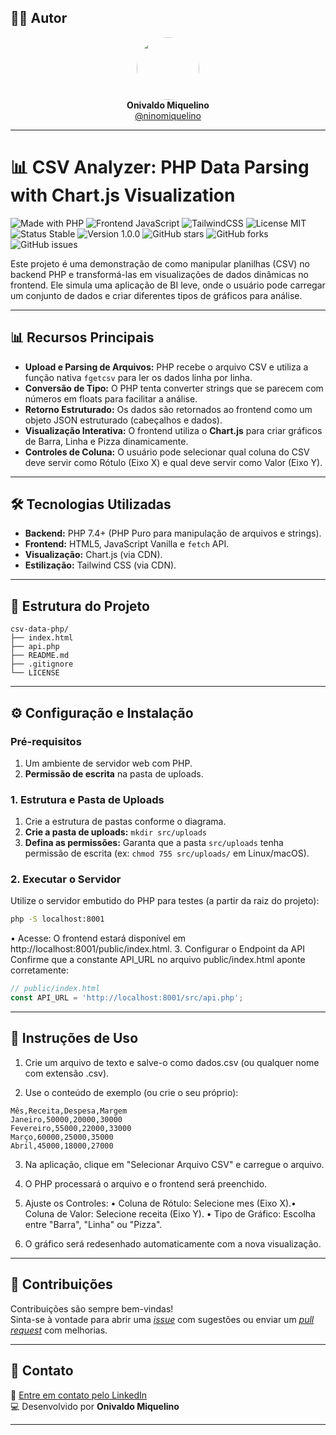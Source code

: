 ## 👨‍💻 Autor

<div align="center">
  <img src="https://avatars.githubusercontent.com/ninomiquelino" width="100" height="100" style="border-radius: 50%">
  <br>
  <strong>Onivaldo Miquelino</strong>
  <br>
  <a href="https://github.com/ninomiquelino">@ninomiquelino</a>
</div>

---

# 📊 CSV Analyzer: PHP Data Parsing with Chart.js Visualization

![Made with PHP](https://img.shields.io/badge/PHP-777BB4?logo=php&logoColor=white)
![Frontend JavaScript](https://img.shields.io/badge/Frontend-JavaScript-F7DF1E?logo=javascript&logoColor=black)
![TailwindCSS](https://img.shields.io/badge/TailwindCSS-38B2AC?logo=tailwindcss&logoColor=white)
![License MIT](https://img.shields.io/badge/License-MIT-green)
![Status Stable](https://img.shields.io/badge/Status-Stable-success)
![Version 1.0.0](https://img.shields.io/badge/Version-1.0.0-blue)
![GitHub stars](https://img.shields.io/github/stars/NinoMiquelino/csv-data-php?style=social)
![GitHub forks](https://img.shields.io/github/forks/NinoMiquelino/csv-data-php?style=social)
![GitHub issues](https://img.shields.io/github/issues/NinoMiquelino/csv-data-php)

Este projeto é uma demonstração de como manipular planilhas (CSV) no backend PHP e transformá-las em visualizações de dados dinâmicas no frontend. Ele simula uma aplicação de BI leve, onde o usuário pode carregar um conjunto de dados e criar diferentes tipos de gráficos para análise.

---

## 📊 Recursos Principais

* **Upload e Parsing de Arquivos:** PHP recebe o arquivo CSV e utiliza a função nativa `fgetcsv` para ler os dados linha por linha.
* **Conversão de Tipo:** O PHP tenta converter strings que se parecem com números em floats para facilitar a análise.
* **Retorno Estruturado:** Os dados são retornados ao frontend como um objeto JSON estruturado (cabeçalhos e dados).
* **Visualização Interativa:** O frontend utiliza o **Chart.js** para criar gráficos de Barra, Linha e Pizza dinamicamente.
* **Controles de Coluna:** O usuário pode selecionar qual coluna do CSV deve servir como Rótulo (Eixo X) e qual deve servir como Valor (Eixo Y).

---

## 🛠️ Tecnologias Utilizadas

* **Backend:** PHP 7.4+ (PHP Puro para manipulação de arquivos e strings).
* **Frontend:** HTML5, JavaScript Vanilla e `fetch` API.
* **Visualização:** Chart.js (via CDN).
* **Estilização:** Tailwind CSS (via CDN).

---

## 🧩 Estrutura do Projeto

```
csv-data-php/
├── index.html
├── api.php
├── README.md
├── .gitignore
└── LICENSE
```
---

## ⚙️ Configuração e Instalação

### Pré-requisitos

1.  Um ambiente de servidor web com PHP.
2.  **Permissão de escrita** na pasta de uploads.

### 1. Estrutura e Pasta de Uploads

1.  Crie a estrutura de pastas conforme o diagrama.
2.  **Crie a pasta de uploads:** `mkdir src/uploads`
3.  **Defina as permissões:** Garanta que a pasta `src/uploads` tenha permissão de escrita (ex: `chmod 755 src/uploads/` em Linux/macOS).

### 2. Executar o Servidor

Utilize o servidor embutido do PHP para testes (a partir da raiz do projeto):

```bash
php -S localhost:8001
```

• Acesse: O frontend estará disponível em http://localhost:8001/public/index.html.
​3. Configurar o Endpoint da API
​Confirme que a constante API_URL no arquivo public/index.html aponte corretamente:

```javascript
// public/index.html
const API_URL = 'http://localhost:8001/src/api.php'; 
```

---

## 📝 Instruções de Uso

1. Crie um arquivo de texto e salve-o como dados.csv (ou qualquer nome com extensão .csv).

2. Use o conteúdo de exemplo (ou crie o seu próprio):

```csv
Mês,Receita,Despesa,Margem
Janeiro,50000,20000,30000
Fevereiro,55000,22000,33000
Março,60000,25000,35000
Abril,45000,18000,27000
```

3. Na aplicação, clique em "Selecionar Arquivo CSV" e carregue o arquivo.

4. O PHP processará o arquivo e o frontend será preenchido.

5. Ajuste os Controles:
​• Coluna de Rótulo: Selecione mes (Eixo X).
​• Coluna de Valor: Selecione receita (Eixo Y).
​• Tipo de Gráfico: Escolha entre "Barra", "Linha" ou "Pizza".

6. O gráfico será redesenhado automaticamente com a nova visualização.

---

## 🤝 Contribuições
Contribuições são sempre bem-vindas!  
Sinta-se à vontade para abrir uma [*issue*](https://github.com/NinoMiquelino/csv-data-php/issues) com sugestões ou enviar um [*pull request*](https://github.com/NinoMiquelino/csv-data-php/pulls) com melhorias.

---

## 💬 Contato
📧 [Entre em contato pelo LinkedIn](https://www.linkedin.com/in/onivaldomiquelino/)  
💻 Desenvolvido por **Onivaldo Miquelino**

---

